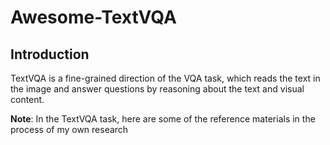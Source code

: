 # Awesome-TextVQA
## Introduction 

TextVQA is a fine-grained direction of the VQA task, which reads the text in the image and answer questions by reasoning about the text and visual content.

**Note**: In the TextVQA task, here are some of the reference materials in the process of my own research
